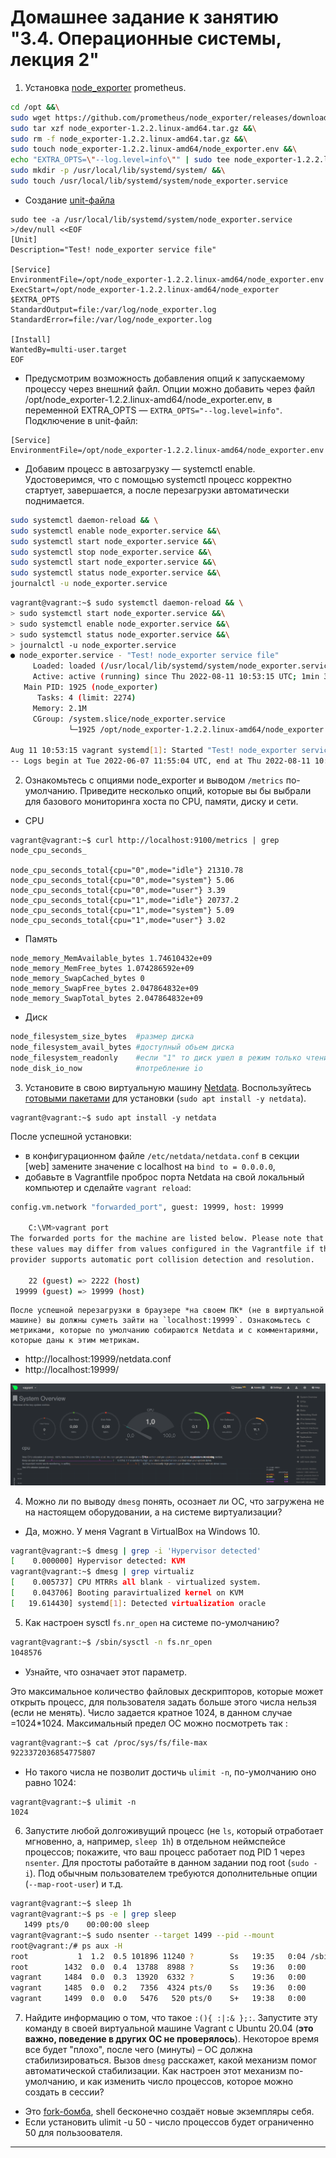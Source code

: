 # Домашнее задание к занятию "3.4. Операционные системы, лекция 2"

1. Установка [node_exporter](https://github.com/prometheus/node_exporter/releases) prometheus.
```bash
cd /opt &&\
sudo wget https://github.com/prometheus/node_exporter/releases/download/v1.2.2/node_exporter-1.2.2.linux-amd64.tar.gz &&\
sudo tar xzf node_exporter-1.2.2.linux-amd64.tar.gz &&\
sudo rm -f node_exporter-1.2.2.linux-amd64.tar.gz &&\
sudo touch node_exporter-1.2.2.linux-amd64/node_exporter.env &&\
echo "EXTRA_OPTS=\"--log.level=info\"" | sudo tee node_exporter-1.2.2.linux-amd64/node_exporter.env &&\
sudo mkdir -p /usr/local/lib/systemd/system/ &&\
sudo touch /usr/local/lib/systemd/system/node_exporter.service
```

- Создание [unit-файла](https://www.freedesktop.org/software/systemd/man/systemd.service.html)
```
sudo tee -a /usr/local/lib/systemd/system/node_exporter.service >/dev/null <<EOF
[Unit]
Description="Test! node_exporter service file"

[Service]
EnvironmentFile=/opt/node_exporter-1.2.2.linux-amd64/node_exporter.env
ExecStart=/opt/node_exporter-1.2.2.linux-amd64/node_exporter $EXTRA_OPTS
StandardOutput=file:/var/log/node_exporter.log
StandardError=file:/var/log/node_exporter.log

[Install]
WantedBy=multi-user.target
EOF 
```
- Предусмотрим возможность добавления опций к запускаемому процессу через внешний файл.
Опции можно добавить через файл /opt/node_exporter-1.2.2.linux-amd64/node_exporter.env, в переменной EXTRA_OPTS — `EXTRA_OPTS="--log.level=info"`. Подключение в unit-файл: 
```
[Service]
EnvironmentFile=/opt/node_exporter-1.2.2.linux-amd64/node_exporter.env
```

- Добавим процесс в автозагрузку — systemctl enable. Удостоверимся, что с помощью systemctl процесс корректно стартует, завершается, а после перезагрузки автоматически поднимается.
```bash
sudo systemctl daemon-reload && \
sudo systemctl enable node_exporter.service &&\
sudo systemctl start node_exporter.service &&\
sudo systemctl stop node_exporter.service &&\
sudo systemctl start node_exporter.service &&\
sudo systemctl status node_exporter.service &&\
journalctl -u node_exporter.service
```

```bash
vagrant@vagrant:~$ sudo systemctl daemon-reload && \
> sudo systemctl start node_exporter.service &&\
> sudo systemctl enable node_exporter.service &&\
> sudo systemctl status node_exporter.service &&\
> journalctl -u node_exporter.service
● node_exporter.service - "Test! node_exporter service file"
     Loaded: loaded (/usr/local/lib/systemd/system/node_exporter.service; enabled; vendor preset: enabled)
     Active: active (running) since Thu 2022-08-11 10:53:15 UTC; 1min 3s ago
   Main PID: 1925 (node_exporter)
      Tasks: 4 (limit: 2274)
     Memory: 2.1M
     CGroup: /system.slice/node_exporter.service
             └─1925 /opt/node_exporter-1.2.2.linux-amd64/node_exporter --log.level=info

Aug 11 10:53:15 vagrant systemd[1]: Started "Test! node_exporter service file".
-- Logs begin at Tue 2022-06-07 11:55:04 UTC, end at Thu 2022-08-11 10:54:19 UTC. --
```
2. Ознакомьтесь с опциями node_exporter и выводом `/metrics` по-умолчанию. Приведите несколько опций, которые вы бы выбрали для базового мониторинга хоста по CPU, памяти, диску и сети.

- CPU
```
vagrant@vagrant:~$ curl http://localhost:9100/metrics | grep node_cpu_seconds_

node_cpu_seconds_total{cpu="0",mode="idle"} 21310.78
node_cpu_seconds_total{cpu="0",mode="system"} 5.06
node_cpu_seconds_total{cpu="0",mode="user"} 3.39
node_cpu_seconds_total{cpu="1",mode="idle"} 20737.2
node_cpu_seconds_total{cpu="1",mode="system"} 5.09
node_cpu_seconds_total{cpu="1",mode="user"} 3.02
```
- Память
```
node_memory_MemAvailable_bytes 1.74610432e+09
node_memory_MemFree_bytes 1.074286592e+09
node_memory_SwapCached_bytes 0
node_memory_SwapFree_bytes 2.047864832e+09
node_memory_SwapTotal_bytes 2.047864832e+09
```
- Диск
```bash
node_filesystem_size_bytes	#размер диска
node_filesystem_avail_bytes	#доступный обьем диска
node_filesystem_readonly	#если "1" то диск ушел в режим только чтение
node_disk_io_now			#потребление io
```

3. Установите в свою виртуальную машину [Netdata](https://github.com/netdata/netdata). Воспользуйтесь [готовыми пакетами](https://packagecloud.io/netdata/netdata/install) для установки (`sudo apt install -y netdata`).
```
vagrant@vagrant:~$ sudo apt install -y netdata
```
После успешной установки: 
- в конфигурационном файле `/etc/netdata/netdata.conf` в секции [web] замените значение с localhost на `bind to = 0.0.0.0`,
- добавьте в Vagrantfile проброс порта Netdata на свой локальный компьютер и сделайте `vagrant reload`:

```bash
config.vm.network "forwarded_port", guest: 19999, host: 19999

	C:\VM>vagrant port
The forwarded ports for the machine are listed below. Please note that
these values may differ from values configured in the Vagrantfile if the
provider supports automatic port collision detection and resolution.

    22 (guest) => 2222 (host)
 19999 (guest) => 19999 (host)
```
    После успешной перезагрузки в браузере *на своем ПК* (не в виртуальной машине) вы должны суметь зайти на `localhost:19999`. Ознакомьтесь с метриками, которые по умолчанию собираются Netdata и с комментариями, которые даны к этим метрикам.
- http://localhost:19999/netdata.conf
- http://localhost:19999/

![image](https://github.com/dlomov/sysadm-homeworks/blob/master/03-sysadmin-04-os/netdata.PNG?raw=true)

4. Можно ли по выводу `dmesg` понять, осознает ли ОС, что загружена не на настоящем оборудовании, а на системе виртуализации?
- Да, можно. У меня Vagrant в VirtualBox на Windows 10.
```bash
vagrant@vagrant:~$ dmesg | grep -i 'Hypervisor detected'
[    0.000000] Hypervisor detected: KVM
vagrant@vagrant:~$ dmesg | grep virtualiz
[    0.005737] CPU MTRRs all blank - virtualized system.
[    0.043706] Booting paravirtualized kernel on KVM
[   19.614430] systemd[1]: Detected virtualization oracle
```
5. Как настроен sysctl `fs.nr_open` на системе по-умолчанию?
```bash
vagrant@vagrant:~$ /sbin/sysctl -n fs.nr_open
1048576
```
 - Узнайте, что означает этот параметр. 

Это максимальное количество файловых дескрипторов, которые может открыть процесс, для пользователя задать больше этого числа нельзя (если не менять). Число задается кратное 1024, в данном случае =1024*1024.
Максимальный предел ОС можно посмотреть так :
```bash
vagrant@vagrant:~$ cat /proc/sys/fs/file-max
9223372036854775807
```
- Но такого числа не позволит достичь `ulimit -n`, по-умолчанию оно равно 1024:
```
vagrant@vagrant:~$ ulimit -n
1024
```
6. Запустите любой долгоживущий процесс (не `ls`, который отработает мгновенно, а, например, `sleep 1h`) в отдельном неймспейсе процессов; покажите, что ваш процесс работает под PID 1 через `nsenter`. Для простоты работайте в данном задании под root (`sudo -i`). Под обычным пользователем требуются дополнительные опции (`--map-root-user`) и т.д.

```bash
vagrant@vagrant:~$ sleep 1h
vagrant@vagrant:~$ ps -e | grep sleep
   1499 pts/0    00:00:00 sleep
vagrant@vagrant:~$ sudo nsenter --target 1499 --pid --mount
root@vagrant:/# ps aux -H
root           1  1.2  0.5 101896 11240 ?        Ss   19:35   0:04 /sbin/init
root        1432  0.0  0.4  13788  8988 ?        Ss   19:36   0:00     sshd: vagrant [priv]
vagrant     1484  0.0  0.3  13920  6332 ?        S    19:36   0:00       sshd: vagrant@pts/0
vagrant     1485  0.0  0.2   7356  4324 pts/0    Ss   19:36   0:00         -bash
vagrant     1499  0.0  0.0   5476   520 pts/0    S+   19:38   0:00           sleep 1h
```
7. Найдите информацию о том, что такое `:(){ :|:& };:`. Запустите эту команду в своей виртуальной машине Vagrant с Ubuntu 20.04 (**это важно, поведение в других ОС не проверялось**). Некоторое время все будет "плохо", после чего (минуты) – ОС должна стабилизироваться. Вызов `dmesg` расскажет, какой механизм помог автоматической стабилизации. Как настроен этот механизм по-умолчанию, и как изменить число процессов, которое можно создать в сессии?

- Это [fork-бомба](https://en.wikipedia.org/wiki/Fork_bomb), shell бесконечно создаёт новые экземпляры себя.
- Если установить ulimit -u 50 - число процессов будет ограниченно 50 для пользоователя.

---
